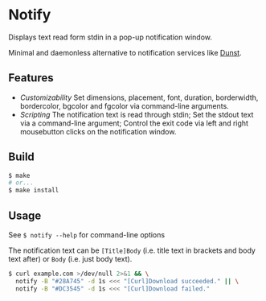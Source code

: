 # Notify

Displays text read form stdin in a pop-up notification window.

Minimal and daemonless alternative to notification services like [Dunst](https://github.com/dunst-project/dunst).

## Features

* *Customizability* Set dimensions, placement, font, duration, borderwidth, bordercolor, bgcolor and fgcolor via command-line arguments.
* *Scripting* The notification text is read through stdin; Set the stdout text via a command-line argument; Control the exit code via left and right mousebutton clicks on the notification window.

## Build

```sh
$ make
# or...
$ make install
```

## Usage

See `$ notify --help` for command-line options

The notification text can be `[Title]Body` (i.e. title text in brackets and body text after) or `Body` (i.e. just body text).

```sh
$ curl example.com >/dev/null 2>&1 && \
  notify -B "#28A745" -d 1s <<< "[Curl]Download succeeded." || \
  notify -B "#DC3545" -d 1s <<< "[Curl]Download failed."
```
